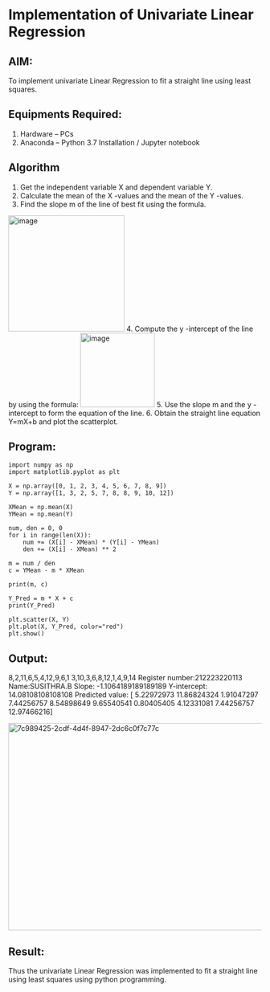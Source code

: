 # Implementation of Univariate Linear Regression
## AIM:
To implement univariate Linear Regression to fit a straight line using least squares.

## Equipments Required:
1. Hardware – PCs
2. Anaconda – Python 3.7 Installation / Jupyter notebook

## Algorithm
1. Get the independent variable X and dependent variable Y.
2. Calculate the mean of the X -values and the mean of the Y -values.
3. Find the slope m of the line of best fit using the formula. 
<img width="231" alt="image" src="https://user-images.githubusercontent.com/93026020/192078527-b3b5ee3e-992f-46c4-865b-3b7ce4ac54ad.png">
4. Compute the y -intercept of the line by using the formula:
<img width="148" alt="image" src="https://user-images.githubusercontent.com/93026020/192078545-79d70b90-7e9d-4b85-9f8b-9d7548a4c5a4.png">
5. Use the slope m and the y -intercept to form the equation of the line.
6. Obtain the straight line equation Y=mX+b and plot the scatterplot.

## Program:
```
import numpy as np
import matplotlib.pyplot as plt

X = np.array([0, 1, 2, 3, 4, 5, 6, 7, 8, 9])
Y = np.array([1, 3, 2, 5, 7, 8, 8, 9, 10, 12])

XMean = np.mean(X)
YMean = np.mean(Y)

num, den = 0, 0
for i in range(len(X)):
    num += (X[i] - XMean) * (Y[i] - YMean)
    den += (X[i] - XMean) ** 2

m = num / den
c = YMean - m * XMean

print(m, c)

Y_Pred = m * X + c
print(Y_Pred)

plt.scatter(X, Y)
plt.plot(X, Y_Pred, color="red")
plt.show()
```

## Output:

8,2,11,6,5,4,12,9,6,1
3,10,3,6,8,12,1,4,9,14
Register number:212223220113
Name:SUSITHRA.B
Slope: -1.1064189189189189
Y-intercept: 14.08108108108108
Predicted value: [ 5.22972973 11.86824324  1.91047297  7.44256757  8.54898649  9.65540541
  0.80405405  4.12331081  7.44256757 12.97466216]

  
<img width="543" height="413" alt="7c989425-2cdf-4d4f-8947-2dc6c0f7c77c" src="https://github.com/user-attachments/assets/4d5fd910-c90c-4396-bd9f-24391484d7de" />



## Result:
Thus the univariate Linear Regression was implemented to fit a straight line using least squares using python programming.
